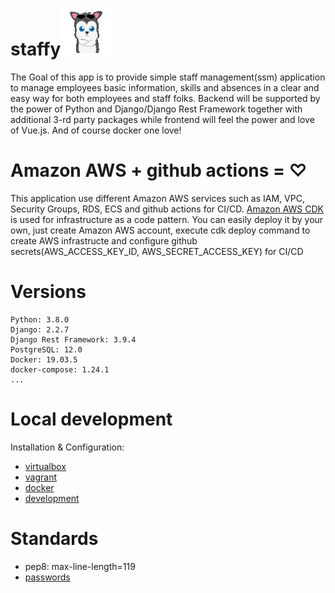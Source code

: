 # staffy![](staffy.gif)

The Goal of this app is to provide simple staff management(ssm) application to manage employees basic information, skills and absences in a clear and easy way for both employees and staff folks.
Backend will be supported by the power of Python and Django/Django Rest Framework together with additional 3-rd party packages while frontend will feel the power and love of Vue.js.
And of course docker one love!

# Amazon AWS + github actions = ♡
This application use different Amazon AWS services such as IAM, VPC, Security Groups, RDS, ECS and github actions for
CI/CD. [Amazon AWS CDK](https://docs.aws.amazon.com/cdk/latest/guide/home.html) is used for infrastructure as a code pattern.
You can easily deploy it by your own, just create Amazon AWS account, execute cdk deploy command to create AWS infrastructe
and configure github secrets(AWS_ACCESS_KEY_ID, AWS_SECRET_ACCESS_KEY) for CI/CD

# Versions
```
Python: 3.8.0
Django: 2.2.7
Django Rest Framework: 3.9.4
PostgreSQL: 12.0
Docker: 19.03.5
docker-compose: 1.24.1
...
```

# Local development
Installation & Configuration:
* [virtualbox](./readme/VIRTUALBOX.md)
* [vagrant](./readme/VAGRANT.md)
* [docker](./readme/DOCKER.md)
* [development](./readme/DEVELOPMENT.md)

# Standards
* pep8: max-line-length=119
* [passwords](./readme/PASSWORDS.md)
